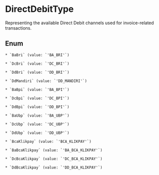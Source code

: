 # DirectDebitType

Representing the available Direct Debit channels used for invoice-related transactions.


## Enum


    * `BaBri` (value: `'BA_BRI'`)

    * `DcBri` (value: `'DC_BRI'`)

    * `DdBri` (value: `'DD_BRI'`)

    * `DdMandiri` (value: `'DD_MANDIRI'`)

    * `BaBpi` (value: `'BA_BPI'`)

    * `DcBpi` (value: `'DC_BPI'`)

    * `DdBpi` (value: `'DD_BPI'`)

    * `BaUbp` (value: `'BA_UBP'`)

    * `DcUbp` (value: `'DC_UBP'`)

    * `DdUbp` (value: `'DD_UBP'`)

    * `BcaKlikpay` (value: `'BCA_KLIKPAY'`)

    * `BaBcaKlikpay` (value: `'BA_BCA_KLIKPAY'`)

    * `DcBcaKlikpay` (value: `'DC_BCA_KLIKPAY'`)

    * `DdBcaKlikpay` (value: `'DD_BCA_KLIKPAY'`)


